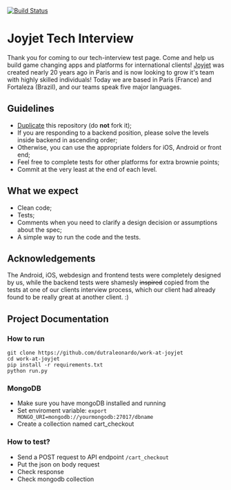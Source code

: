 [![Build Status](https://travis-ci.com/dutraleonardo/joyjet-app-test.svg?branch=master)](https://travis-ci.com/dutraleonardo/joyjet-app-test)

# Joyjet Tech Interview

Thank you for coming to our tech-interview test page. Come and help us build game changing apps and platforms for international clients!
[Joyjet](http://joyjet.com) was created nearly 20 years ago in Paris and is now looking to grow it's team with highly skilled individuals! Today we are based in Paris (France) and Fortaleza (Brazil), and our teams speak five major languages.

## Guidelines

- [Duplicate](https://help.github.com/articles/duplicating-a-repository/) this repository (do **not** fork it);
- If you are responding to a backend position, please solve the levels inside backend in ascending order;
- Otherwise, you can use the appropriate folders for iOS, Android or front end;
- Feel free to complete tests for other platforms for extra brownie points;
- Commit at the very least at the end of each level.

## What we expect

- Clean code;
- Tests;
- Comments when you need to clarify a design decision or assumptions about the spec;
- A simple way to run the code and the tests.

## Acknowledgements

The Android, iOS, webdesign and frontend tests were completely designed by us, while the backend tests were shamesly ~~inspired~~ copied from the tests at one of our clients interview process, which our client had already found to be really great at another client. :)

## Project Documentation
### How to run
```
git clone https://github.com/dutraleonardo/work-at-joyjet
cd work-at-joyjet
pip install -r requirements.txt
python run.py
```

### MongoDB
* Make sure you have mongoDB installed and running
* Set enviroment variable: ``` export MONGO_URI=mongodb://yourmongodb:27017/dbname ```
* Create a collection named cart_checkout

### How to test?
* Send a POST request to API endpoint ``` /cart_checkout ```
* Put the json on body request
* Check response
* Check mongodb collection
